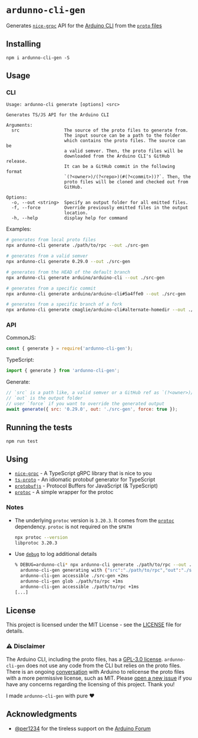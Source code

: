 # `ardunno-cli-gen`

Generates [`nice-grpc`](https://github.com/deeplay-io/nice-grpc) API for the [Arduino CLI](https://github.com/arduino/arduino-cli) from the [`proto` files](https://github.com/arduino/arduino-cli/tree/master/rpc)

## Installing

```
npm i ardunno-cli-gen -S
```

## Usage

### CLI

```
Usage: ardunno-cli generate [options] <src>

Generates TS/JS API for the Arduino CLI

Arguments:
  src                 The source of the proto files to generate from.
                      The input source can be a path to the folder
                      which contains the proto files. The source can be
                      a valid semver. Then, the proto files will be
                      downloaded from the Arduino CLI's GitHub release.
                      It can be a GitHub commit in the following format
                      `(?<owner>)/(?<repo>)(#(?<commit>))?`. Then, the
                      proto files will be cloned and checked out from
                      GitHub.

Options:
  -o, --out <string>  Specify an output folder for all emitted files.
  -f, --force         Override previously emitted files in the output
                      location.
  -h, --help          display help for command
```

Examples:

```sh
# generates from local proto files
npx ardunno-cli generate ./path/to/rpc --out ./src-gen
```

```sh
# generates from a valid semver
npx ardunno-cli generate 0.29.0 --out ./src-gen
```

```sh
# generates from the HEAD of the default branch
npx ardunno-cli generate arduino/arduino-cli --out ./src-gen
```

```sh
# generates from a specific commit
npx ardunno-cli generate arduino/arduino-cli#5a4ffe0 --out ./src-gen
```

```sh
# generates from a specific branch of a fork
npx ardunno-cli generate cmaglie/arduino-cli#alternate-homedir --out ./src-gen
```

### API

CommonJS:

```js
const { generate } = require('ardunno-cli-gen');
```

TypeScript:

```ts
import { generate } from 'ardunno-cli-gen';
```

Generate:

```js
// `src` is a path like, a valid semver or a GitHub ref as `(?<owner>)/(?<repo>)(#(?<commit>))?`
// `out` is the output folder
// user `force` if you want to override the generated output
await generate({ src: '0.29.0', out: './src-gen', force: true });
```

## Running the tests

```
npm run test
```

## Using

-   [`nice-grpc`](https://github.com/deeplay-io/nice-grpc) - A TypeScript gRPC library that is nice to you
-   [`ts-proto`](https://github.com/stephenh/ts-proto) - An idiomatic protobuf generator for TypeScript
-   [`protobufjs`](https://github.com/protobufjs/protobuf.js) - Protocol Buffers for JavaScript (& TypeScript)
-   [`protoc`](https://github.com/YePpHa/node-protoc) - A simple wrapper for the protoc

### Notes

-   The underlying `protoc` version is `3.20.3`. It comes from the [`protoc`](https://www.npmjs.com/package/protoc) dependency. `protoc` is not required on the `$PATH`

    ```sh
    npx protoc --version
    libprotoc 3.20.3
    ```

-   Use [`debug`](https://www.npmjs.com/package/debug) to log additional details

    ```sh
    % DEBUG=ardunno-cli* npx ardunno-cli generate ./path/to/rpc --out ./src-gen
      ardunno-cli-gen generating with {"src":"./path/to/rpc","out":"./src-gen","force":false} +0ms
      ardunno-cli-gen accessible ./src-gen +2ms
      ardunno-cli-gen glob ./path/to/rpc +1ms
      ardunno-cli-gen accessible ./path/to/rpc +1ms
    [...]
    ```

## License

This project is licensed under the MIT License - see the [LICENSE](LICENSE) file for details.

### ⚠️ Disclaimer

The Arduino CLI, including the proto files, has a [GPL-3.0 license](https://github.com/arduino/arduino-cli/blob/master/LICENSE.txt). `ardunno-cli-gen` does not use any code from the CLI but relies on the proto files. There is an ongoing [conversation](https://github.com/arduino/arduino-cli/issues/1957) with Arduino to relicense the proto files with a more permissive license, such as MIT. Please [open a new issue](https://github.com/dankeboy36/ardunno-cli-gen/issues/new) if you have any concerns regarding the licensing of this project. Thank you!

I made `ardunno-cli-gen` with pure ❤️

## Acknowledgments

-   [@per1234](https://github.com/per1234) for the tireless support on the [Arduino Forum](https://forum.arduino.cc/)

